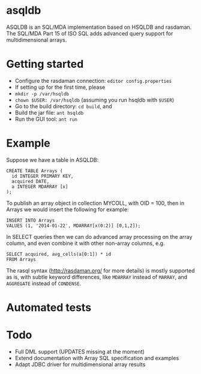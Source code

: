 asqldb
======

ASQLDB is an SQL/MDA implementation based on HSQLDB and rasdaman. The SQL/MDA
Part 15 of ISO SQL adds advanced query support for multidimensional arrays.

Getting started
===============
* Configure the rasdaman connection: `editor config.properties`
* If setting up for the first time, please
 * `mkdir -p /var/hsqldb`
 * `chown $USER: /var/hsqldb` (assuming you run hsqldb with `$USER`)
* Go to the build directory: `cd build`, and
 * Build the jar file: `ant hsqldb`
 * Run the GUI tool: `ant run`

Example
=======
Suppose we have a table in ASQLDB:

    CREATE TABLE Arrays (
      id INTEGER PRIMARY KEY,
      acquired DATE,
      a INTEGER MDARRAY [x]
    );

To publish an array object in collection MYCOLL, with OID = 100, then in Arrays
we would insert the following for example:

    INSERT INTO Arrays
    VALUES (1, '2014-01-22', MDARRAY[x(0:2)] [0,1,2]);

In SELECT queries then we can do advanced array processing on the array column,
and even combine it with other non-array columns, e.g.

    SELECT acquired, avg_cells(a[0:1]) * id
    FROM Arrays

The rasql syntax (http://rasdaman.org/ for more details) is mostly supported as
is, with subtle keyword differences, like `MDARRAY` instead of `MARRAY`, and
`AGGREGATE` instead of `CONDENSE`.

Automated tests
===============


Todo
====
* Full DML support (UPDATES missing at the moment)
* Extend documentation with Array SQL specification and examples
* Adapt JDBC driver for multidimensional array results
